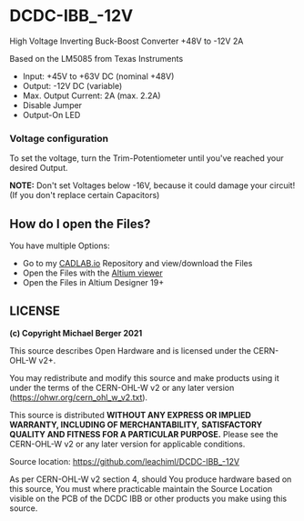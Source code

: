 # DCDC-IBB_-12V
High Voltage Inverting Buck-Boost Converter +48V to -12V 2A

Based on the LM5085 from Texas Instruments

- Input: +45V to +63V DC (nominal +48V)
- Output: -12V DC (variable)
- Max. Output Current: 2A (max. 2.2A)
- Disable Jumper
- Output-On LED


### Voltage configuration

To set the voltage, turn the Trim-Potentiometer until you've reached your desired Output.

**NOTE:** Don't set Voltages below -16V, because it could damage your circuit! (If you don't replace certain Capacitors)


## How do I open the Files?
You have multiple Options:

- Go to my [CADLAB.io](https://cadlab.io/project/23857) Repository and view/download the Files
- Open the Files with the [Altium viewer](https://www.altium.com/viewer/)
- Open the Files in Altium Designer 19+

## LICENSE
**(c) Copyright Michael Berger 2021**

This source describes Open Hardware and is licensed under the CERN-OHL-W v2+.

You may redistribute and modify this source and make products using it under the terms of the 
CERN-OHL-W v2 or any later version (https://ohwr.org/cern_ohl_w_v2.txt).         
                                                                              
This source is distributed **WITHOUT ANY EXPRESS OR IMPLIED WARRANTY, INCLUDING OF MERCHANTABILITY,**
**SATISFACTORY QUALITY AND FITNESS FOR A PARTICULAR PURPOSE.**
Please see the CERN-OHL-W v2 or any later version for applicable conditions.  
                                                                              
Source location: https://github.com/leachiml/DCDC-IBB_-12V                                                                                                 

As per CERN-OHL-W v2 section 4, should You produce hardware based on this source, 
You must where practicable maintain the Source Location visible on the PCB of
the DCDC IBB or other products you make using this source.
